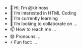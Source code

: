 - 👋 Hi, I’m @kirinoss
- 👀 I’m interested in HTML Coding
- 🌱 I’m currently learning 
- 💞️ I’m looking to collaborate on ...
- 📫 How to reach me ...
- 😄 Pronouns: ...
- ⚡ Fun fact: ...

<!---
kirinoss/kirinoss is a ✨ special ✨ repository because its `README.md` (this file) appears on your GitHub profile.
You can click the Preview link to take a look at your changes.
--->
